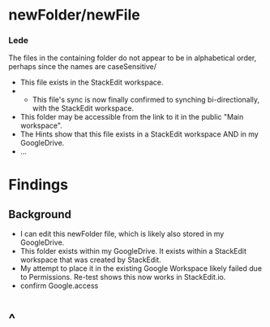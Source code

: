 # newFolder/newFile

### Lede
The files in the containing folder do not appear to be in alphabetical order, perhaps since the names are caseSensitive/
* This file exists in the StackEdit workspace.
* * This file's sync is now finally confirmed to synching bi-directionally, with the StackEdit workspace.
* This folder may be accessible from the link to it in the public "Main workspace".
* The Hints show that this file exists in a StackEdit workspace AND in my GoogleDrive.
* ...

# Findings

## Background

* I can edit this newFolder file, which is likely also stored in my GoogleDrive.
* This folder exists within my GoogleDrive.  It exists within a StackEdit workspace that was created by StackEdit.
* My attempt to place it in the existing Google Workspace likely failed due to Permissions.  Re-test shows this now works in StackEdit.io.
* confirm Google.access

# ^


<!--stackedit_data:
eyJoaXN0b3J5IjpbLTExODAzNTE1NDAsNjUxMzQ2OTkwLDk0Mz
Q2MzQxNiw0MzkzMjY2MDAsLTM0MTkzMjk2NiwtMjc2NjMyOTUs
LTIwNjgxMTUxMzUsLTE1OTM2OTAwMDQsMTU3MzQ5Mzg3Ml19
-->